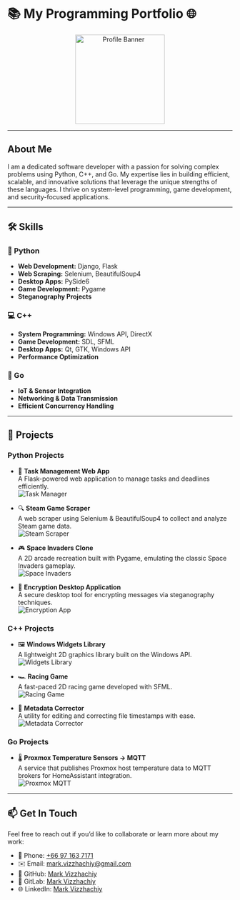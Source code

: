 # 📚 My Programming Portfolio 🌐

<p align="center">
  <img src="images/profile-banner.png" alt="Profile Banner" width="200" height="200" />
</p>

---

## About Me

I am a dedicated software developer with a passion for solving complex problems using Python, C++, and Go. My expertise lies in building efficient, scalable, and innovative solutions that leverage the unique strengths of these languages. I thrive on system-level programming, game development, and security-focused applications.

---

## 🛠️ Skills

### 🐍 Python
- **Web Development:** Django, Flask  
- **Web Scraping:** Selenium, BeautifulSoup4  
- **Desktop Apps:** PySide6  
- **Game Development:** Pygame  
- **Steganography Projects**

### 💻 C++
- **System Programming:** Windows API, DirectX  
- **Game Development:** SDL, SFML  
- **Desktop Apps:** Qt, GTK, Windows API  
- **Performance Optimization**

### 🚀 Go
- **IoT & Sensor Integration**  
- **Networking & Data Transmission**  
- **Efficient Concurrency Handling**

---

## 📂 Projects

### Python Projects
- 🚀 **Task Management Web App**  
  A Flask-powered web application to manage tasks and deadlines efficiently.  
  ![Task Manager](images/task_manager.png)

- 🔍 **Steam Game Scraper**  
  A web scraper using Selenium & BeautifulSoup4 to collect and analyze Steam game data.  
  ![Steam Scraper](images/steam_scraper.png)

- 🎮 **Space Invaders Clone**  
  A 2D arcade recreation built with Pygame, emulating the classic Space Invaders gameplay.  
  ![Space Invaders](images/space_invaders.png)

- 🔏 **Encryption Desktop Application**  
  A secure desktop tool for encrypting messages via steganography techniques.  
  ![Encryption App](images/encryption_app.png)

### C++ Projects
- 🖼 **Windows Widgets Library**  
  A lightweight 2D graphics library built on the Windows API.  
  ![Widgets Library](images/widgets_library.png)

- 🏎 **Racing Game**  
  A fast-paced 2D racing game developed with SFML.  
  ![Racing Game](images/racing_game.png)

- 📂 **Metadata Corrector**  
  A utility for editing and correcting file timestamps with ease.  
  ![Metadata Corrector](images/metadata_corrector.png)

### Go Projects
- 🌡 **Proxmox Temperature Sensors → MQTT**  
  A service that publishes Proxmox host temperature data to MQTT brokers for HomeAssistant integration.  
  ![Proxmox MQTT](images/proxmox_mqtt.png)

---

## 📫 Get In Touch

Feel free to reach out if you’d like to collaborate or learn more about my work:

- 📱 Phone:      [+66 97 163 7171](tel:+66971637171)
- ✉️ Email:     [mark.vizzhachiy@gmail.com](mailto:mark.vizzhachiy@gmail.com)
- 🐙 GitHub:    [Mark Vizzhachiy](https://github.com/Markf349g)  
- 🦊 GitLab:    [Mark Vizzhachiy](https://gitlab.com/mark.vizzhachiy) 
- 🌐 LinkedIn:  [Mark Vizzhachiy](www.linkedin.com/in/mark-v-28033536b)  